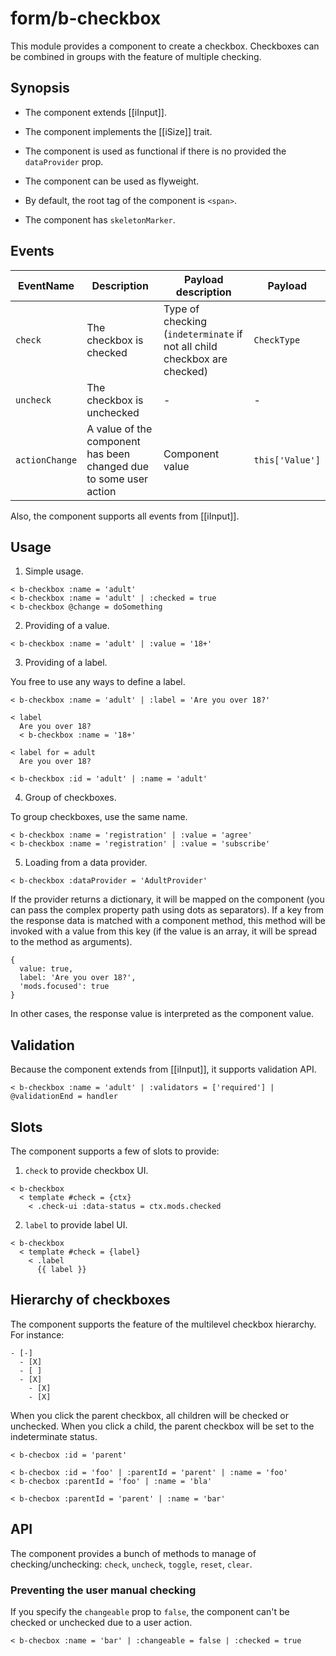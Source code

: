 # form/b-checkbox

This module provides a component to create a checkbox.
Checkboxes can be combined in groups with the feature of multiple checking.

## Synopsis

* The component extends [[iInput]].

* The component implements the [[iSize]] trait.

* The component is used as functional if there is no provided the `dataProvider` prop.

* The component can be used as flyweight.

* By default, the root tag of the component is `<span>`.

* The component has `skeletonMarker`.

## Events

| EventName      | Description                                                       | Payload description                                                      | Payload         |
| -------------- | ----------------------------------------------------------------- | ------------------------------------------------------------------------ | --------------- |
| `check`        | The checkbox is checked                                           | Type of checking (`indeterminate` if not all child checkbox are checked) | `CheckType`     |
| `uncheck`      | The checkbox is unchecked                                         | -                                                                        | -               |
| `actionChange` | A value of the component has been changed due to some user action | Component value                                                          | `this['Value']` |

Also, the component supports all events from [[iInput]].

## Usage

1. Simple usage.

```
< b-checkbox :name = 'adult'
< b-checkbox :name = 'adult' | :checked = true
< b-checkbox @change = doSomething
```

2. Providing of a value.

```
< b-checkbox :name = 'adult' | :value = '18+'
```

3. Providing of a label.

You free to use any ways to define a label.

```
< b-checkbox :name = 'adult' | :label = 'Are you over 18?'

< label
  Are you over 18?
  < b-checkbox :name = '18+'

< label for = adult
  Are you over 18?

< b-checkbox :id = 'adult' | :name = 'adult'
```

4. Group of checkboxes.

To group checkboxes, use the same name.

```
< b-checkbox :name = 'registration' | :value = 'agree'
< b-checkbox :name = 'registration' | :value = 'subscribe'
```

5. Loading from a data provider.

```
< b-checkbox :dataProvider = 'AdultProvider'
```

If the provider returns a dictionary, it will be mapped on the component
(you can pass the complex property path using dots as separators).
If a key from the response data is matched with a component method, this method will be invoked with a value from this key
(if the value is an array, it will be spread to the method as arguments).

```
{
  value: true,
  label: 'Are you over 18?',
  'mods.focused': true
}
```

In other cases, the response value is interpreted as the component value.

## Validation

Because the component extends from [[iInput]], it supports validation API.

```
< b-checkbox :name = 'adult' | :validators = ['required'] | @validationEnd = handler
```

## Slots

The component supports a few of slots to provide:

1. `check` to provide checkbox UI.

```
< b-checkbox
  < template #check = {ctx}
    < .check-ui :data-status = ctx.mods.checked
```

2. `label` to provide label UI.

```
< b-checkbox
  < template #check = {label}
    < .label
      {{ label }}
```

## Hierarchy of checkboxes

The component supports the feature of the multilevel checkbox hierarchy. For instance:

```
- [-]
  - [X]
  - [ ]
  - [X]
    - [X]
    - [X]
```

When you click the parent checkbox, all children will be checked or unchecked.
When you click a child, the parent checkbox will be set to the indeterminate status.

```
< b-checbox :id = 'parent'

< b-checbox :id = 'foo' | :parentId = 'parent' | :name = 'foo'
< b-checbox :parentId = 'foo' | :name = 'bla'

< b-checbox :parentId = 'parent' | :name = 'bar'
```

## API

The component provides a bunch of methods to manage of checking/unchecking: `check`, `uncheck`, `toggle`, `reset`, `clear`.

### Preventing the user manual checking

If you specify the `changeable` prop to `false`, the component can't be checked or unchecked due to a user action.

```
< b-checbox :name = 'bar' | :changeable = false | :checked = true
```
